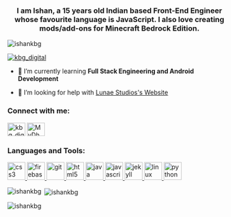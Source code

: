 


<h3 align="center">I am Ishan, a 15 years old Indian based Front-End Engineer whose favourite language is JavaScript. I also love creating mods/add-ons for Minecraft Bedrock Edition.</h3>

<p align="left"> <img src="https://komarev.com/ghpvc/?username=ishankbg&label=Profile%20views&color=0e75b6&style=flat" alt="ishankbg" /> </p>

<p align="left"> <a href="https://twitter.com/kbg_digital" target="blank"><img src="https://img.shields.io/twitter/follow/kbg_digital?logo=twitter&style=for-the-badge" alt="kbg_digital" /></a> </p>

- 🌱 I’m currently learning **Full Stack Engineering and Android Development**

- 🤝 I’m looking for help with [Lunae Studios's Website](https://github.com/IshanKBG/Lunae-Studios-Website)

<h3 align="left">Connect with me:</h3>
<p align="left">
<a href="https://twitter.com/kbg_digital" target="blank"><img align="center" src="https://cdn.jsdelivr.net/npm/simple-icons@3.0.1/icons/twitter.svg" alt="kbg_digital" height="30" width="40" /></a>
<a href="https://discord.gg/MyDhm4u" target="blank"><img align="center" src="https://cdn.jsdelivr.net/npm/simple-icons@3.0.1/icons/discord.svg" alt="MyDhm4u" height="30" width="40" /></a>
</p>

<h3 align="left">Languages and Tools:</h3>
<a href="https://www.w3schools.com/css/" target="_blank"> <img src="https://devicons.github.io/devicon/devicon.git/icons/css3/css3-original-wordmark.svg" alt="css3" width="40" height="40"/> </a> <a href="https://firebase.google.com/" target="_blank"> <img src="https://www.vectorlogo.zone/logos/firebase/firebase-icon.svg" alt="firebase" width="40" height="40"/> </a> <a href="https://git-scm.com/" target="_blank"> <img src="https://www.vectorlogo.zone/logos/git-scm/git-scm-icon.svg" alt="git" width="40" height="40"/> </a> <a href="https://www.w3.org/html/" target="_blank"> <img src="https://devicons.github.io/devicon/devicon.git/icons/html5/html5-original-wordmark.svg" alt="html5" width="40" height="40"/> </a> <a href="https://www.java.com" target="_blank"> <img src="https://devicons.github.io/devicon/devicon.git/icons/java/java-original-wordmark.svg" alt="java" width="40" height="40"/> </a> <a href="https://developer.mozilla.org/en-US/docs/Web/JavaScript" target="_blank"> <img src="https://devicons.github.io/devicon/devicon.git/icons/javascript/javascript-original.svg" alt="javascript" width="40" height="40"/> </a> <a href="https://jekyllrb.com/" target="_blank"> <img src="https://www.vectorlogo.zone/logos/jekyllrb/jekyllrb-icon.svg" alt="jekyll" width="40" height="40"/> </a> <a href="https://www.linux.org/" target="_blank"> <img src="https://devicons.github.io/devicon/devicon.git/icons/linux/linux-original.svg" alt="linux" width="40" height="40"/> </a> <a href="https://www.python.org" target="_blank"> <img src="https://devicons.github.io/devicon/devicon.git/icons/python/python-original.svg" alt="python" width="40" height="40"/> </a> </p>

<p><img align="left" src="https://github-readme-stats.vercel.app/api/top-langs?username=ishankbg&langs_count=10&show_icons=true&locale=en&layout=compact" alt="ishankbg" /></p>

<p>&nbsp;<img align="center" src="https://github-readme-stats.vercel.app/api?username=ishankbg&show_icons=true&include_all_commits=true&count_private=true&locale=en" alt="ishankbg" /></p>

<p><img align="center" src="https://github-readme-streak-stats.herokuapp.com/?user=ishankbg&" alt="ishankbg" /></p>
